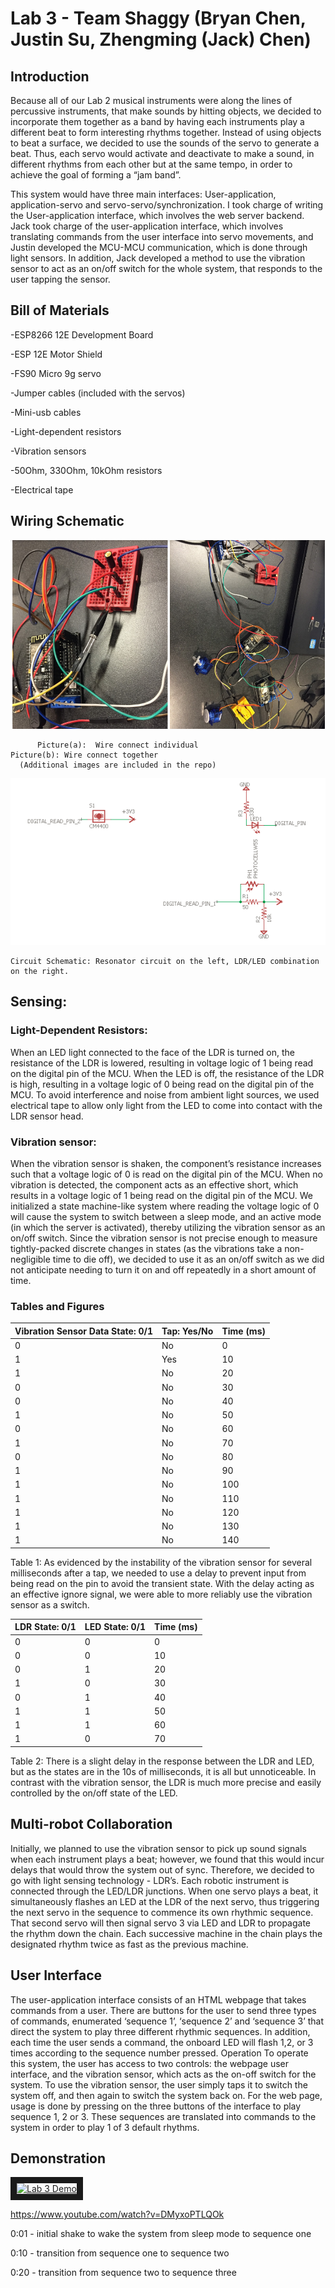 # Lab 3 - Team Shaggy (Bryan Chen, Justin Su, Zhengming (Jack) Chen)

## Introduction

Because all of our Lab 2 musical instruments were along the lines of percussive instruments, that make sounds by hitting objects, we decided to incorporate them together as a band by having each instruments play a different beat to form interesting rhythms together. Instead of using objects to beat a surface, we decided to use the sounds of the servo to generate a beat. Thus, each servo would activate and deactivate to make a sound, in different rhythms from each other but at the same tempo, in order to achieve the goal of forming a “jam band”.

This system would have three main interfaces: User-application, application-servo and servo-servo/synchronization. I took charge of writing the User-application interface, which involves the web server backend. Jack took charge of the user-application interface, which involves translating commands from the user interface into servo movements, and Justin developed the MCU-MCU communication, which is done through light sensors. In addition, Jack developed a method to use the vibration sensor to act as an on/off switch for the whole system, that responds to the user tapping the sensor.

## Bill of Materials

-ESP8266 12E Development Board 

-ESP 12E Motor Shield  

-FS90 Micro 9g servo  

-Jumper cables (included with the servos) 

-Mini-usb cables

-Light-dependent resistors

-Vibration sensors

-50Ohm, 330Ohm, 10kOhm resistors

-Electrical tape

## Wiring Schematic

![Settings Window](https://raw.githubusercontent.com/bryanyuchen/Lab_3/master/image1.png)

          Picture(a):  Wire connect individual                          Picture(b): Wire connect together
	  (Additional images are included in the repo)

![Settings Window](https://raw.githubusercontent.com/bryanyuchen/Lab_3/master/image2.png)

	Circuit Schematic: Resonator circuit on the left, LDR/LED combination on the right.

## Sensing:
### Light-Dependent Resistors: 
When an LED light connected to the face of the LDR is turned on, the resistance of the LDR is lowered, resulting in voltage logic of 1 being read on the digital pin of the MCU. When the LED is off, the resistance of the LDR is high, resulting in a voltage logic of 0 being read on the digital pin of the MCU. To avoid interference and noise from ambient light sources, we used electrical tape to allow only light from the LED to come into contact with the LDR sensor head.

### Vibration sensor: 
When the vibration sensor is shaken, the component’s resistance increases such that a voltage logic of 0 is read on the digital pin of the MCU. When no vibration is detected, the component acts as an effective short, which results in a voltage logic of 1 being read on the digital pin of the MCU. We initialized a state machine-like system where reading the voltage logic of 0 will cause the system to switch between a sleep mode, and an active mode (in which the server is activated), thereby utilizing the vibration sensor as an on/off switch. Since the vibration sensor is not precise enough to measure tightly-packed discrete changes in states (as the vibrations take a non-negligible time to die off), we decided to use it as an on/off switch as we did not anticipate needing to turn it on and off repeatedly in a short amount of time.

### Tables and Figures

Vibration Sensor Data State: 0/1 | Tap: Yes/No | Time (ms)
--- | --- | ---
0 | No | 0
1 | Yes | 10
1 | No | 20
0 | No | 30
0 | No | 40
1 | No | 50
0 | No | 60
1 | No | 70
0 | No | 80
1 | No | 90
1 | No | 100
1 | No | 110
1 | No | 120
1 | No | 130
1 | No | 140

Table 1: As evidenced by the instability of the vibration sensor for several milliseconds after a tap, we needed to use a delay to prevent input from being read on the pin to avoid the transient state. With the delay acting as an effective ignore signal, we were able to more reliably use the vibration sensor as a switch.


LDR State: 0/1 | LED State: 0/1 | Time (ms)
--- | --- | ---
0 | 0 | 0
0 | 0 | 10
0 | 1 | 20
1 | 0 | 30
0 | 1 | 40
1 | 1 | 50
1 | 1 | 60
1 | 0 | 70

Table 2: There is a slight delay in the response between the LDR and LED, but as the states are in the 10s of milliseconds, it is all but unnoticeable. In contrast with the vibration sensor, the LDR is much more precise and easily controlled by the on/off state of the LED.

## Multi-robot Collaboration

Initially, we planned to use the vibration sensor to pick up sound signals when each instrument plays a beat; however, we found that this would incur delays that would throw the system out of sync. Therefore, we decided to go with light sensing technology - LDR’s. Each robotic instrument is connected through the LED/LDR junctions. When one servo plays a beat, it simultaneously flashes an LED at the LDR of the next servo, thus triggering the next servo in the sequence to commence its own rhythmic sequence. That second servo will then signal servo 3 via LED and LDR to propagate the rhythm down the chain. Each successive machine in the chain plays the designated rhythm twice as fast as the previous machine.

## User Interface
  The user-application interface consists of an HTML webpage that takes commands from a user. There are buttons for the user to send three types of commands, enumerated ‘sequence 1’, ‘sequence 2’ and ‘sequence 3’ that direct the system to play three different rhythmic sequences. In addition, each time the user sends a command, the onboard LED will flash 1,2, or 3 times according to the sequence number pressed.
Operation
	To operate this system, the user has access to two controls: the webpage user interface, and the vibration sensor, which acts as the on-off switch for the system. To use the vibration sensor, the user simply taps it to switch the system off, and then again to switch the system back on. For the web page, usage is done by pressing on the three buttons of the interface to play sequence 1, 2 or 3. These sequences are translated into commands to the system in order to play 1 of 3 default rhythms. 
	
## Demonstration 

<a href="http://www.youtube.com/watch?feature=player_embedded&v=DMyxoPTLQOk
" target="_blank"><img src="http://img.youtube.com/vi/DMyxoPTLQOk/0.jpg" 
alt="Lab 3 Demo" width="240" height="180" border="10" /></a>

https://www.youtube.com/watch?v=DMyxoPTLQOk

0:01 - initial shake to wake the system from sleep mode to sequence one

0:10 - transition from sequence one to sequence two

0:20 - transition from sequence two to sequence three

